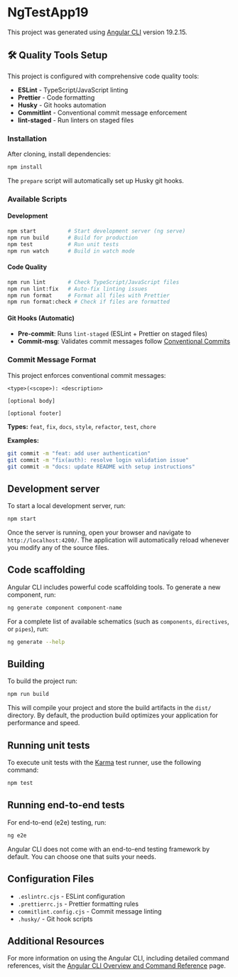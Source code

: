 # NgTestApp19

This project was generated using [Angular CLI](https://github.com/angular/angular-cli) version 19.2.15.

## 🛠️ Quality Tools Setup

This project is configured with comprehensive code quality tools:

- **ESLint** - TypeScript/JavaScript linting
- **Prettier** - Code formatting
- **Husky** - Git hooks automation
- **Commitlint** - Conventional commit message enforcement
- **lint-staged** - Run linters on staged files

### Installation

After cloning, install dependencies:

```bash
npm install
```

The `prepare` script will automatically set up Husky git hooks.

### Available Scripts

#### Development

```bash
npm start          # Start development server (ng serve)
npm run build      # Build for production
npm test           # Run unit tests
npm run watch      # Build in watch mode
```

#### Code Quality

```bash
npm run lint       # Check TypeScript/JavaScript files
npm run lint:fix   # Auto-fix linting issues
npm run format     # Format all files with Prettier
npm run format:check # Check if files are formatted
```

#### Git Hooks (Automatic)

- **Pre-commit**: Runs `lint-staged` (ESLint + Prettier on staged files)
- **Commit-msg**: Validates commit messages follow [Conventional Commits](https://conventionalcommits.org/)

### Commit Message Format

This project enforces conventional commit messages:

```
<type>(<scope>): <description>

[optional body]

[optional footer]
```

**Types:** `feat`, `fix`, `docs`, `style`, `refactor`, `test`, `chore`

**Examples:**

```bash
git commit -m "feat: add user authentication"
git commit -m "fix(auth): resolve login validation issue"
git commit -m "docs: update README with setup instructions"
```

## Development server

To start a local development server, run:

```bash
npm start
```

Once the server is running, open your browser and navigate to `http://localhost:4200/`. The application will automatically reload whenever you modify any of the source files.

## Code scaffolding

Angular CLI includes powerful code scaffolding tools. To generate a new component, run:

```bash
ng generate component component-name
```

For a complete list of available schematics (such as `components`, `directives`, or `pipes`), run:

```bash
ng generate --help
```

## Building

To build the project run:

```bash
npm run build
```

This will compile your project and store the build artifacts in the `dist/` directory. By default, the production build optimizes your application for performance and speed.

## Running unit tests

To execute unit tests with the [Karma](https://karma-runner.github.io) test runner, use the following command:

```bash
npm test
```

## Running end-to-end tests

For end-to-end (e2e) testing, run:

```bash
ng e2e
```

Angular CLI does not come with an end-to-end testing framework by default. You can choose one that suits your needs.

## Configuration Files

- `.eslintrc.cjs` - ESLint configuration
- `.prettierrc.js` - Prettier formatting rules
- `commitlint.config.cjs` - Commit message linting
- `.husky/` - Git hook scripts

## Additional Resources

For more information on using the Angular CLI, including detailed command references, visit the [Angular CLI Overview and Command Reference](https://angular.dev/tools/cli) page.
